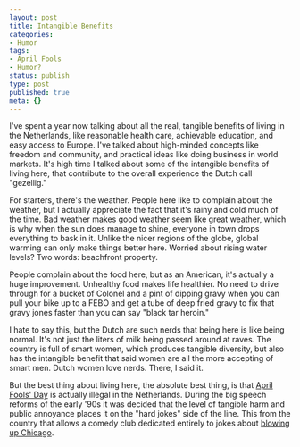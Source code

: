 ```yaml
---
layout: post
title: Intangible Benefits
categories:
- Humor
tags:
- April Fools
- Humor?
status: publish
type: post
published: true
meta: {}
---
```

I've spent a year now talking about all the real, tangible benefits of living in the Netherlands, like reasonable health care, achievable education, and easy access to Europe. I've talked about high-minded concepts like freedom and community, and practical ideas like doing business in world markets. It's high time I talked about some of the intangible benefits of living here, that contribute to the overall experience the Dutch call "gezellig."

For starters, there's the weather. People here like to complain about the weather, but I actually appreciate the fact that it's rainy and cold much of the time. Bad weather makes good weather seem like great weather, which is why when the sun does manage to shine, everyone in town drops everything to bask in it. Unlike the nicer regions of the globe, global warming can only make things better here. Worried about rising water levels? Two words: beachfront property.

People complain about the food here, but as an American, it's actually a huge improvement. Unhealthy food makes life healthier. No need to drive through for a bucket of Colonel and a pint of dipping gravy when you can pull your bike up to a FEBO and get a tube of deep fried gravy to fix that gravy jones faster than you can say "black tar heroin."

I hate to say this, but the Dutch are such nerds that being here is like being normal. It's not just the liters of milk being passed around at raves. The country is full of smart women, which produces tangible diversity, but also has the intangible benefit that said women are all the more accepting of smart men. Dutch women love nerds. There, I said it.

But the best thing about living here, the absolute best thing, is that <a href="http://en.wikipedia.org/wiki/April_Fools'_Day">April Fools' Day</a> is actually illegal in the Netherlands. During the big speech reforms of the early '90s it was decided that the level of tangible harm and public annoyance places it on the "hard jokes" side of the line. This from the country that allows a comedy club dedicated entirely to jokes about <a href="http://www.boomchicago.nl/">blowing up Chicago</a>.
